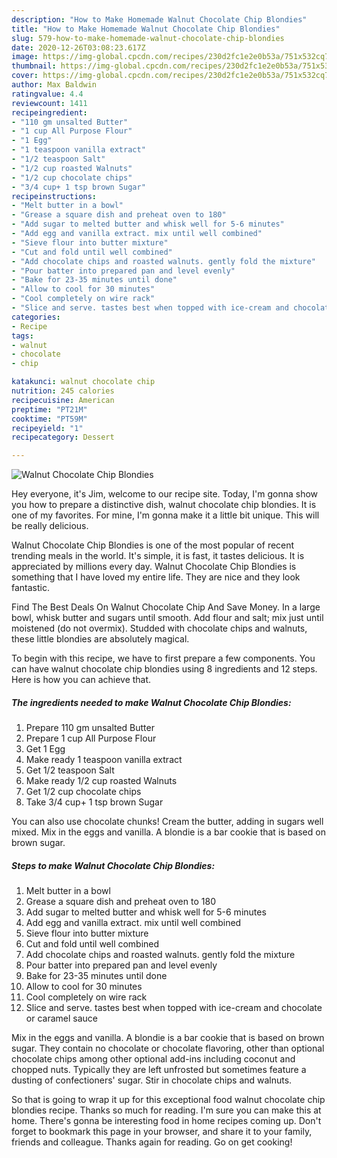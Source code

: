 ```yaml
---
description: "How to Make Homemade Walnut Chocolate Chip Blondies"
title: "How to Make Homemade Walnut Chocolate Chip Blondies"
slug: 579-how-to-make-homemade-walnut-chocolate-chip-blondies
date: 2020-12-26T03:08:23.617Z
image: https://img-global.cpcdn.com/recipes/230d2fc1e2e0b53a/751x532cq70/walnut-chocolate-chip-blondies-recipe-main-photo.jpg
thumbnail: https://img-global.cpcdn.com/recipes/230d2fc1e2e0b53a/751x532cq70/walnut-chocolate-chip-blondies-recipe-main-photo.jpg
cover: https://img-global.cpcdn.com/recipes/230d2fc1e2e0b53a/751x532cq70/walnut-chocolate-chip-blondies-recipe-main-photo.jpg
author: Max Baldwin
ratingvalue: 4.4
reviewcount: 1411
recipeingredient:
- "110 gm unsalted Butter"
- "1 cup All Purpose Flour"
- "1 Egg"
- "1 teaspoon vanilla extract"
- "1/2 teaspoon Salt"
- "1/2 cup roasted Walnuts"
- "1/2 cup chocolate chips"
- "3/4 cup+ 1 tsp brown Sugar"
recipeinstructions:
- "Melt butter in a bowl"
- "Grease a square dish and preheat oven to 180"
- "Add sugar to melted butter and whisk well for 5-6 minutes"
- "Add egg and vanilla extract. mix until well combined"
- "Sieve flour into butter mixture"
- "Cut and fold until well combined"
- "Add chocolate chips and roasted walnuts. gently fold the mixture"
- "Pour batter into prepared pan and level evenly"
- "Bake for 23-35 minutes until done"
- "Allow to cool for 30 minutes"
- "Cool completely on wire rack"
- "Slice and serve. tastes best when topped with ice-cream and chocolate or caramel sauce"
categories:
- Recipe
tags:
- walnut
- chocolate
- chip

katakunci: walnut chocolate chip 
nutrition: 245 calories
recipecuisine: American
preptime: "PT21M"
cooktime: "PT59M"
recipeyield: "1"
recipecategory: Dessert

---
```



![Walnut Chocolate Chip Blondies](https://img-global.cpcdn.com/recipes/230d2fc1e2e0b53a/751x532cq70/walnut-chocolate-chip-blondies-recipe-main-photo.jpg)

Hey everyone, it's Jim, welcome to our recipe site. Today, I'm gonna show you how to prepare a distinctive dish, walnut chocolate chip blondies. It is one of my favorites. For mine, I'm gonna make it a little bit unique. This will be really delicious.

Walnut Chocolate Chip Blondies is one of the most popular of recent trending meals in the world. It's simple, it is fast, it tastes delicious. It is appreciated by millions every day. Walnut Chocolate Chip Blondies is something that I have loved my entire life. They are nice and they look fantastic.

Find The Best Deals On Walnut Chocolate Chip And Save Money. In a large bowl, whisk butter and sugars until smooth. Add flour and salt; mix just until moistened (do not overmix). Studded with chocolate chips and walnuts, these little blondies are absolutely magical.


To begin with this recipe, we have to first prepare a few components. You can have walnut chocolate chip blondies using 8 ingredients and 12 steps. Here is how you can achieve that.

<!--inarticleads1-->

##### The ingredients needed to make Walnut Chocolate Chip Blondies:

1. Prepare 110 gm unsalted Butter
1. Prepare 1 cup All Purpose Flour
1. Get 1 Egg
1. Make ready 1 teaspoon vanilla extract
1. Get 1/2 teaspoon Salt
1. Make ready 1/2 cup roasted Walnuts
1. Get 1/2 cup chocolate chips
1. Take 3/4 cup+ 1 tsp brown Sugar


You can also use chocolate chunks! Cream the butter, adding in sugars well mixed. Mix in the eggs and vanilla. A blondie is a bar cookie that is based on brown sugar. 

<!--inarticleads2-->

##### Steps to make Walnut Chocolate Chip Blondies:

1. Melt butter in a bowl
1. Grease a square dish and preheat oven to 180
1. Add sugar to melted butter and whisk well for 5-6 minutes
1. Add egg and vanilla extract. mix until well combined
1. Sieve flour into butter mixture
1. Cut and fold until well combined
1. Add chocolate chips and roasted walnuts. gently fold the mixture
1. Pour batter into prepared pan and level evenly
1. Bake for 23-35 minutes until done
1. Allow to cool for 30 minutes
1. Cool completely on wire rack
1. Slice and serve. tastes best when topped with ice-cream and chocolate or caramel sauce


Mix in the eggs and vanilla. A blondie is a bar cookie that is based on brown sugar. They contain no chocolate or chocolate flavoring, other than optional chocolate chips among other optional add-ins including coconut and chopped nuts. Typically they are left unfrosted but sometimes feature a dusting of confectioners&#39; sugar. Stir in chocolate chips and walnuts. 

So that is going to wrap it up for this exceptional food walnut chocolate chip blondies recipe. Thanks so much for reading. I'm sure you can make this at home. There's gonna be interesting food in home recipes coming up. Don't forget to bookmark this page in your browser, and share it to your family, friends and colleague. Thanks again for reading. Go on get cooking!
